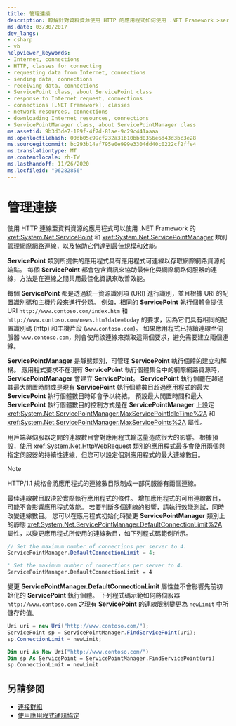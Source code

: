 ```yaml
---
title: 管理連接
description: 瞭解針對資料資源使用 HTTP 的應用程式如何使用 .NET Framework >servicepoint 和 ServicePointManager 類別來管理連接。
ms.date: 03/30/2017
dev_langs:
- csharp
- vb
helpviewer_keywords:
- Internet, connections
- HTTP, classes for connecting
- requesting data from Internet, connections
- sending data, connections
- receiving data, connections
- ServicePoint class, about ServicePoint class
- response to Internet request, connections
- connections [.NET Framework], classes
- network resources, connections
- downloading Internet resources, connections
- ServicePointManager class, about ServicePointManager class
ms.assetid: 9b3d3de7-189f-4f7d-81ae-9c29c441aaaa
ms.openlocfilehash: 00db05c99cf232a31b10bbd0356e6d43d3bc3e28
ms.sourcegitcommit: bc293b14af795e0e999e3304dd40c0222cf2ffe4
ms.translationtype: MT
ms.contentlocale: zh-TW
ms.lasthandoff: 11/26/2020
ms.locfileid: "96282856"
---
```

# <a name="managing-connections"></a>管理連接

使用 HTTP 連線至資料資源的應用程式可以使用 .NET Framework 的 <xref:System.Net.ServicePoint> 和 <xref:System.Net.ServicePointManager> 類別管理網際網路連線，以及協助它們達到最佳規模和效能。  
  
 **ServicePoint** 類別所提供的應用程式具有應用程式可連線以存取網際網路資源的端點。 每個 **ServicePoint** 都會包含資訊來協助最佳化與網際網路伺服器的連線，方法是在連線之間共用最佳化資訊來改善效能。  
  
 每個 **ServicePoint** 都是透過統一資源識別項 (URI) 進行識別，並且根據 URI 的配置識別碼和主機片段來進行分類。 例如，相同的 **ServicePoint** 執行個體會提供 URI `http://www.contoso.com/index.htm` 和 `http://www.contoso.com/news.htm?date=today` 的要求，因為它們具有相同的配置識別碼 (http) 和主機片段 (`www.contoso.com`)。 如果應用程式已持續連線至伺服器 `www.contoso.com`，則會使用該連線來擷取這兩個要求，避免需要建立兩個連線。  
  
 **ServicePointManager** 是靜態類別，可管理 **ServicePoint** 執行個體的建立和解構。 應用程式要求不在現有 **ServicePoint** 執行個體集合中的網際網路資源時，**ServicePointManager** 會建立 **ServicePoint**。 **ServicePoint** 執行個體在超過其最大閒置時間或是現有 **ServicePoint** 執行個體數目超過應用程式的最大 **ServicePoint** 執行個體數目時即會予以終結。 預設最大閒置時間和最大 **ServicePoint** 執行個體數目的控制方式是在 **ServicePointManager** 上設定 <xref:System.Net.ServicePointManager.MaxServicePointIdleTime%2A> 和 <xref:System.Net.ServicePointManager.MaxServicePoints%2A> 屬性。  
  
 用戶端與伺服器之間的連線數目會對應用程式輸送量造成很大的影響。 根據預設，使用 <xref:System.Net.HttpWebRequest> 類別的應用程式最多會使用兩個與指定伺服器的持續性連線，但您可以設定個別應用程式的最大連線數目。  
  
> [!NOTE]
> HTTP/1.1 規格會將應用程式的連線數目限制成一部伺服器有兩個連線。  
  
 最佳連線數目取決於實際執行應用程式的條件。 增加應用程式的可用連線數目，可能不會影響應用程式效能。 若要判斷多個連線的影響，請執行效能測試，同時改變連線數目。 您可以在應用程式初始化時變更 **ServicePointManager** 類別上的靜態 <xref:System.Net.ServicePointManager.DefaultConnectionLimit%2A> 屬性，以變更應用程式所使用的連線數目，如下列程式碼範例所示。  
  
```csharp  
// Set the maximum number of connections per server to 4.  
ServicePointManager.DefaultConnectionLimit = 4;  
```  
  
```vb  
' Set the maximum number of connections per server to 4.  
ServicePointManager.DefaultConnectionLimit = 4  
```  
  
 變更 **ServicePointManager.DefaultConnectionLimit** 屬性並不會影響先前初始化的 **ServicePoint** 執行個體。 下列程式碼示範如何將伺服器 `http://www.contoso.com` 之現有 **ServicePoint** 的連線限制變更為 `newLimit` 中所儲存的值。  
  
```csharp  
Uri uri = new Uri("http://www.contoso.com/");  
ServicePoint sp = ServicePointManager.FindServicePoint(uri);  
sp.ConnectionLimit = newLimit;  
```  
  
```vb  
Dim uri As New Uri("http://www.contoso.com/")  
Dim sp As ServicePoint = ServicePointManager.FindServicePoint(uri)  
sp.ConnectionLimit = newLimit  
```  
  
## <a name="see-also"></a>另請參閱

- [連接群組](connection-grouping.md)
- [使用應用程式通訊協定](using-application-protocols.md)
